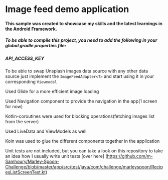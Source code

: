 # Image feed demo application

#### This sample was created to showcase my skills and the latest learnings in the Android Framework.

##### To be able to compile this project, you need to add the following in your global gradle properties file:

##### API_ACCESS_KEY

To be able to swap Unsplash images data source with any other data source just implement
the `ImageFeedAdapter<T>` and start using it in your corresponding `Viewmodel`


Used Glide for a more efficient image loading

Used Navigation component to provide the navigation in the app(1 screen for now)

Kotlin-coroutines were used for blocking operations(fetching images list from the server)

Used LiveData and ViewModels as well

Koin was used to glue the different components together in the application

Unit tests are not included, but you can take a look on this repository to take an idea how I
usually write unit tests [over here] (https://github.com/m-Samhoury/Marley-Spoon-Challenge/blob/master/app/src/test/java/com/challenge/marleyspoon/RecipesListScreenTest.kt)




